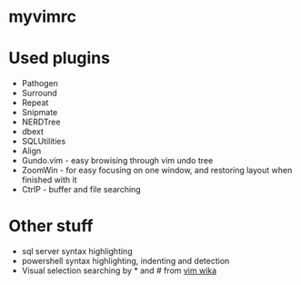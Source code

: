 myvimrc
=======

# Used plugins

* Pathogen
* Surround
* Repeat
* Snipmate
* NERDTree
* dbext
* SQLUtilities
* Align
* Gundo.vim - easy browising through vim undo tree
* ZoomWin - for easy focusing on one window, and restoring layout when finished with it
* CtrlP - buffer and file searching

# Other stuff

* sql server syntax highlighting
* powershell syntax highlighting, indenting and detection
* Visual selection searching by * and # from [vim wika](http://vim.wikia.com/wiki/VimTip171)
